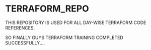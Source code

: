 # TERRAFORM_REPO

THIS REPOSITORY IS USED FOR ALL DAY-WISE TERRAFORM CODE REFERENCES.

SO FINALLY GUYS TERRAFORM TRAINING COMPLETED SUCCESSFULLY....
